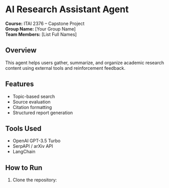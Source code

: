 # AI Research Assistant Agent

**Course:** ITAI 2376 – Capstone Project  
**Group Name:** [Your Group Name]  
**Team Members:** [List Full Names]

## Overview
This agent helps users gather, summarize, and organize academic research content using external tools and reinforcement feedback.

## Features
- Topic-based search
- Source evaluation
- Citation formatting
- Structured report generation

## Tools Used
- OpenAI GPT-3.5 Turbo
- SerpAPI / arXiv API
- LangChain

## How to Run
1. Clone the repository:
